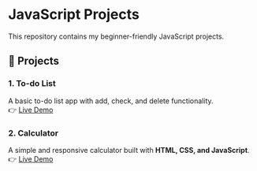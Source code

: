 # JavaScript Projects

This repository contains my beginner-friendly JavaScript projects.  

## 🚀 Projects

### 1. To-do List
A basic to-do list app with add, check, and delete functionality.  
👉 [Live Demo](https://pavanpirates.github.io/javascript-mini-projects/To-do%20List/)

### 2. Calculator
A simple and responsive calculator built with **HTML, CSS, and JavaScript**.  
👉 [Live Demo](https://pavanpirates.github.io/javascript-mini-projects/calculator/)
